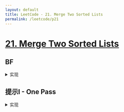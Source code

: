 ```yaml
---
layout: default
title: LeetCode - 21. Merge Two Sorted Lists
permalink: /leetcode/p21
---
```

# [21. Merge Two Sorted Lists](https://leetcode-cn.com/problems/merge-two-sorted-lists/description/)


## BF

<details markdown="1">
<summary markdown="span">实现</summary>

遍历两个链表，存进数组，排序，生成新链表

</details>

## 提示I - One Pass

<details markdown="1">
<summary markdown="span">实现</summary>

```javascript
/**
 * Definition for singly-linked list.
 * function ListNode(val) {
 *     this.val = val;
 *     this.next = null;
 * }
 */
/**
 * @param {ListNode} l1
 * @param {ListNode} l2
 * @return {ListNode}
 */
var mergeTwoLists = function (l1, l2) {
  const dummy = new ListNode(0);
  let last = dummy;
  
  while (l1 !== null && l2 !== null) {
    if (l1.val < l2.val) {
      last.next = l1;
      l1 = l1.next;
    } else {
      last.next = l2;
      l2 = l2.next;
    }
    last = last.next;
  }
  
  if (l1 === null) last.next = l2;
  if (l2 === null) last.next = l1;
  
  return dummy.next;
};
```
</details>
